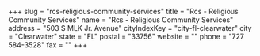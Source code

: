 +++
slug = "rcs-religious-community-services"
title = "Rcs - Religious Community Services"
name = "Rcs - Religious Community Services"
address = "503 S MLK Jr. Avenue"
cityIndexKey = "city-fl-clearwater"
city = "Clearwater"
state = "FL"
postal = "33756"
website = ""
phone = "727 584-3528"
fax = ""
+++
